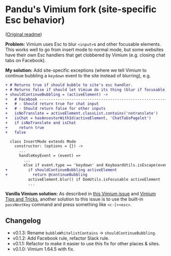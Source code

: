 # Pandu's Vimium fork (site-specific Esc behavior)

([Original readme](./ORIGINAL_README.md))

**Problem:** Vimium uses Esc to blur `<input>`s and other focusable elements.
This works well to go from insert mode to normal mode, but some websites have
their own Esc handlers that get clobbered by Vimium (e.g. closing chat tabs on
Facebook).

**My solution:** Add site-specific exceptions (where we tell Vimium to
continue bubbling a `keydown` event to the site instead of blurring), e.g.

```diff
+ # Returns true if should bubble to site's esc handler.
+ # Returns false if should let Vimium do its thing (blur if focusable, ...)
+ shouldContinueBubbling = (activeElement) ->
+   # Facebook -----------------------------------------------------------------
+   # - Should return true for chat input
+   # - Should return false for other inputs
+   isNoTranslate = activeElement.classList.contains('notranslate')
+   isChat = hasAncestorWithId(activeElement, 'ChatTabsPagelet')
+   if isNoTranslate and isChat
+     return true
+   false

  class InsertMode extends Mode
    constructor: (options = {}) ->
      ...
      handleKeyEvent = (event) =>
        ...
        else if event.type == 'keydown' and KeyboardUtils.isEscape(event)
+         if shouldContinueBubbling activeElement
+           return @continueBubbling
          activeElement.blur() if DomUtils.isFocusable activeElement
          ...
```

**Vanilla Vimium solution:** As described in [this Vimium
issue][vimium-issue-2889] and [Vimium Tips and Tricks][vimium-tips], another
solution to this issue is to use the built-in `passNextKey` command and press
something like `<c-[><esc>`.

## Changelog

- v0.1.3: Rename `bubbleWhitelistContains` -> `shouldContinueBubbling`.
- v0.1.2: Add Facebook rule, refactor Slack rule.
- v0.1.1: Refactor to make it easier to use this fix for other places & sites.
- v0.1.0: Vimium 1.64.5 with fix.


[vimium-issue-2889]: https://github.com/philc/vimium/issues/2889
[vimium-tips]: https://github.com/philc/vimium/wiki/Tips-and-Tricks#using-the-escape-key-in-inputs
